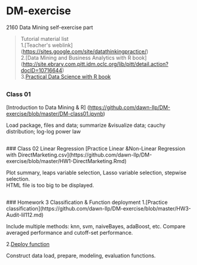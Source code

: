 # DM-exercise
2160 Data Mining self-exercise part

> Tutorial material list
<br>1.[Teacher's weblink]  (https://sites.google.com/site/datathinkingpractice/)
<br>2.[Data Mining and Business Analytics with R book] (http://site.ebrary.com.pitt.idm.oclc.org/lib/pitt/detail.action?docID=10716644)
<br>3.[Practical Data Science with R book](http://proquest.safaribooksonline.com.pitt.idm.oclc.org/9781617291562)
##
<p></p>

### Class 01 
[Introduction to Data Mining & R]
(https://github.com/dawn-llp/DM-exercise/blob/master/DM-class01.ipynb) 
<p>Load package, files and data; summarize &visualize data; cauchy distribution; log-log power law</p>

## 
<p></p>
### Class 02 Linear Regression
[Practice Linear &Non-Linear Regression with DirectMarketing.csv](https://github.com/dawn-llp/DM-exercise/blob/master/HW1-DirectMarketing.Rmd) 
<p>Plot summary, leaps variable selection, Lasso variable selection, stepwise selection.
<br>HTML file is too big to be displayed.</p>

## 
<p></p>
### Homework 3 Classification & Function deployment
1.[Practice classification](https://github.com/dawn-llp/DM-exercise/blob/master/HW3-Audit-lil112.md)

<p>Include multiple methods: knn, svm, naiveBayes, adaBoost, etc. Compare averaged performance and cutoff-set performance.</p>

2.[Deploy function](https://github.com/dawn-llp/DM-exercise/blob/master/hw3-functions.R)
<p>Construct data load, prepare, modeling, evaluation functions.</p>


